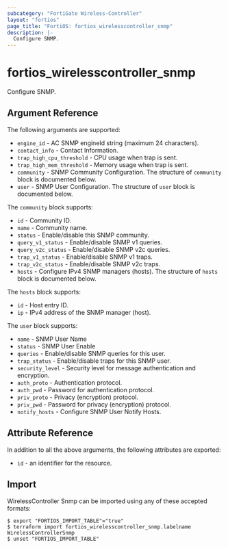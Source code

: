 ```yaml
---
subcategory: "FortiGate Wireless-Controller"
layout: "fortios"
page_title: "FortiOS: fortios_wirelesscontroller_snmp"
description: |-
  Configure SNMP.
---
```


# fortios_wirelesscontroller_snmp
Configure SNMP.

## Argument Reference

The following arguments are supported:

* `engine_id` - AC SNMP engineId string (maximum 24 characters).
* `contact_info` - Contact Information.
* `trap_high_cpu_threshold` - CPU usage when trap is sent.
* `trap_high_mem_threshold` - Memory usage when trap is sent.
* `community` - SNMP Community Configuration. The structure of `community` block is documented below.
* `user` - SNMP User Configuration. The structure of `user` block is documented below.

The `community` block supports:

* `id` - Community ID.
* `name` - Community name.
* `status` - Enable/disable this SNMP community.
* `query_v1_status` - Enable/disable SNMP v1 queries.
* `query_v2c_status` - Enable/disable SNMP v2c queries.
* `trap_v1_status` - Enable/disable SNMP v1 traps.
* `trap_v2c_status` - Enable/disable SNMP v2c traps.
* `hosts` - Configure IPv4 SNMP managers (hosts). The structure of `hosts` block is documented below.

The `hosts` block supports:

* `id` - Host entry ID.
* `ip` - IPv4 address of the SNMP manager (host).

The `user` block supports:

* `name` - SNMP User Name
* `status` - SNMP User Enable
* `queries` - Enable/disable SNMP queries for this user.
* `trap_status` - Enable/disable traps for this SNMP user.
* `security_level` - Security level for message authentication and encryption.
* `auth_proto` - Authentication protocol.
* `auth_pwd` - Password for authentication protocol.
* `priv_proto` - Privacy (encryption) protocol.
* `priv_pwd` - Password for privacy (encryption) protocol.
* `notify_hosts` - Configure SNMP User Notify Hosts.


## Attribute Reference

In addition to all the above arguments, the following attributes are exported:
* `id` - an identifier for the resource.

## Import

WirelessController Snmp can be imported using any of these accepted formats:
```
$ export "FORTIOS_IMPORT_TABLE"="true"
$ terraform import fortios_wirelesscontroller_snmp.labelname WirelessControllerSnmp
$ unset "FORTIOS_IMPORT_TABLE"
```
